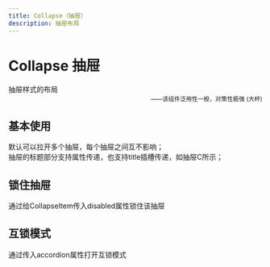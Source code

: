 ```yaml
---
title: Collapse（抽屉）
description: 抽屉布局
---
```


# Collapse 抽屉

抽屉样式的布局
<small style="color: var(--utp-color-primary);text-align:right;display:block;">——该组件泛用性一般，对策性极强 (大杯)</small>

## 基本使用

默认可以拉开多个抽屉，每个抽屉之间互不影响；  
抽屉的标题部分支持属性传递，也支持title插槽传递，如抽屉C所示；
<preview path="../demo/UtpCollapse/Basic.vue" title="基本使用" description=""></preview>

## 锁住抽屉

通过给CollapseItem传入disabled属性锁住该抽屉
<preview path="../demo/UtpCollapse/Disabled.vue" title="锁住抽屉" description=""></preview>

## 互锁模式
通过传入accordion属性打开互锁模式
<preview path="../demo/UtpCollapse/Accordion.vue" title="锁住抽屉" description=""></preview>